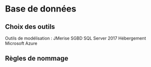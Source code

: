 # Base de données

## Choix des outils

Outils de modélisation : JMerise
SGBD SQL Server 2017
Hébergement Microsoft Azure

## Règles de nommage
